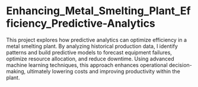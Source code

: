 # Enhancing_Metal_Smelting_Plant_Efficiency_Predictive-Analytics
This project explores how predictive analytics can optimize efficiency in a metal smelting plant. By analyzing historical production data, I identify patterns and build predictive models to forecast equipment failures, optimize resource allocation, and reduce downtime. Using advanced machine learning techniques, this approach enhances operational decision-making, ultimately lowering costs and improving productivity within the plant.
